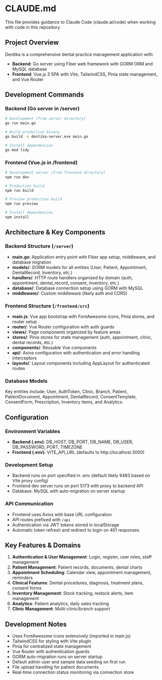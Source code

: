 # CLAUDE.md

This file provides guidance to Claude Code (claude.ai/code) when working with code in this repository.

## Project Overview

Dentika is a comprehensive dental practice management application with:
- **Backend**: Go server using Fiber web framework with GORM ORM and MySQL database
- **Frontend**: Vue.js 3 SPA with Vite, TailwindCSS, Pinia state management, and Vue Router

## Development Commands

### Backend (Go server in /server)
```bash
# Development (from server directory)
go run main.go

# Build production binary
go build -o dentika-server.exe main.go

# Install dependencies
go mod tidy
```

### Frontend (Vue.js in /frontend)
```bash
# Development server (from frontend directory)
npm run dev

# Production build
npm run build

# Preview production build
npm run preview

# Install dependencies
npm install
```

## Architecture & Key Components

### Backend Structure (`/server`)
- **main.go**: Application entry point with Fiber app setup, middleware, and database migration
- **models/**: GORM models for all entities (User, Patient, Appointment, DentalRecord, Inventory, etc.)
- **handlers/**: HTTP route handlers organized by domain (auth, appointment, dental_record, consent, inventory, etc.)
- **database/**: Database connection setup using GORM with MySQL
- **middleware/**: Custom middleware (likely auth and CORS)

### Frontend Structure (`/frontend/src`)
- **main.js**: Vue app bootstrap with FontAwesome icons, Pinia stores, and router setup
- **router/**: Vue Router configuration with auth guards
- **views/**: Page components organized by feature areas
- **stores/**: Pinia stores for state management (auth, appointment, clinic, dental records, etc.)
- **components/**: Reusable Vue components
- **api/**: Axios configuration with authentication and error handling interceptors
- **layouts/**: Layout components including AppLayout for authenticated routes

### Database Models
Key entities include: User, AuthToken, Clinic, Branch, Patient, PatientDocument, Appointment, DentalRecord, ConsentTemplate, ConsentForm, Prescription, Inventory items, and Analytics.

## Configuration

### Environment Variables
- **Backend (.env)**: DB_HOST, DB_PORT, DB_NAME, DB_USER, DB_PASSWORD, PORT, TIMEZONE
- **Frontend (.env)**: VITE_API_URL (defaults to http://localhost:3000)

### Development Setup
- Backend runs on port specified in .env (default likely 9483 based on Vite proxy config)
- Frontend dev server runs on port 5173 with proxy to backend API
- Database: MySQL with auto-migration on server startup

### API Communication
- Frontend uses Axios with base URL configuration
- API routes prefixed with `/api`
- Authentication via JWT tokens stored in localStorage
- Automatic token refresh and redirect to login on 401 responses

## Key Features & Domains

1. **Authentication & User Management**: Login, register, user roles, staff management
2. **Patient Management**: Patient records, documents, dental charts
3. **Appointment Scheduling**: Calendar view, appointment management, reminders
4. **Clinical Features**: Dental procedures, diagnosis, treatment plans, consent forms
5. **Inventory Management**: Stock tracking, restock alerts, item management
6. **Analytics**: Patient analytics, daily sales tracking
7. **Clinic Management**: Multi-clinic/branch support

## Development Notes

- Uses FontAwesome icons extensively (imported in main.js)
- TailwindCSS for styling with Vite plugin
- Pinia for centralized state management
- Vue Router with authentication guards
- GORM auto-migration runs on server startup
- Default admin user and sample data seeding on first run
- File upload handling for patient documents
- Real-time connection status monitoring via connection store
